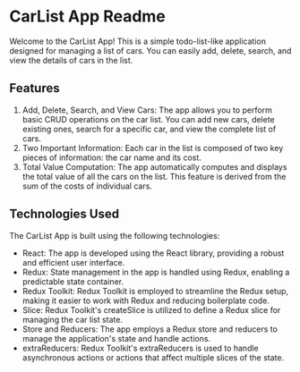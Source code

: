 # CarList App Readme
Welcome to the CarList App! This is a simple todo-list-like application designed for managing a list of cars. You can easily add, delete, search, and view the details of cars in the list.

## Features
1. Add, Delete, Search, and View Cars: The app allows you to perform basic CRUD operations on the car list. You can add new cars, delete existing ones, search for a specific car, and view the complete list of cars.
2. Two Important Information: Each car in the list is composed of two key pieces of information: the car name and its cost.
3. Total Value Computation: The app automatically computes and displays the total value of all the cars on the list. This feature is derived from the sum of the costs of individual cars.

## Technologies Used
The CarList App is built using the following technologies:

- React: The app is developed using the React library, providing a robust and efficient user interface.
- Redux: State management in the app is handled using Redux, enabling a predictable state container.
- Redux Toolkit: Redux Toolkit is employed to streamline the Redux setup, making it easier to work with Redux and reducing boilerplate code.
- Slice: Redux Toolkit's createSlice is utilized to define a Redux slice for managing the car list state.
- Store and Reducers: The app employs a Redux store and reducers to manage the application's state and handle actions.
- extraReducers: Redux Toolkit's extraReducers is used to handle asynchronous actions or actions that affect multiple slices of the state.
